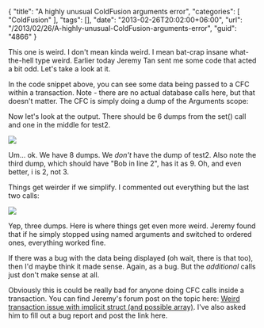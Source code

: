 {
	"title": "A highly unusual ColdFusion arguments error",
	"categories": [
		"ColdFusion"
	],
	"tags": [],
	"date": "2013-02-26T20:02:00+06:00",
	"url": "/2013/02/26/A-highly-unusual-ColdFusion-arguments-error",
	"guid": "4866"
}

This one is weird. I don't mean kinda weird. I mean bat-crap insane what-the-hell type weird. Earlier today Jeremy Tan sent me some code that acted a bit odd. Let's take a look at it.
<!--more-->
<script src="https://gist.github.com/cfjedimaster/5044052.js"></script>

In the code snippet above, you can see some data being passed to a CFC within a transaction. Note - there are no actual database calls here, but that doesn't matter. The CFC is simply doing a dump of the Arguments scope:

<script src="https://gist.github.com/cfjedimaster/5044061.js"></script>

Now let's look at the output. There should be 6 dumps from the set() call and one in the middle for test2.

<img src="http://www.raymondcamden.com/images/screenshot71.png" />

Um... ok. We have 8 dumps. We <i>don't</i> have the dump of test2. Also note the third dump,  which should have "Bob in line 2", has it as 9. Oh, and even better, i is 2, not 3. 

Things get weirder if we simplify. I commented out everything but the last two calls:

<script src="https://gist.github.com/cfjedimaster/5044091.js"></script>

<img src="http://www.raymondcamden.com/images/screenshot72.png" />

Yep, three dumps. Here is where things get even more weird. Jeremy found that if he simply stopped using named arguments and switched to ordered ones, everything worked fine.

If there was a bug with the data being displayed (oh wait, there is that too), then I'd maybe think it made sense. Again, as a bug. But the <i>additional</i> calls just don't make sense at all.

Obviously this is could be really bad for anyone doing CFC calls inside a transaction. You can find Jeremy's forum post on the topic here: <a href="http://forums.adobe.com/thread/1159446">Weird transaction issue with implicit struct (and possible array)</a>. I've also asked him to fill out a bug report and post the link here.